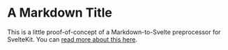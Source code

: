 <script lang="ts">
	import Markdown from './Markdown.md';
</script>

# A Markdown Title

This is a little proof-of-concept of a Markdown-to-Svelte preprocessor for SvelteKit. You can [read more about this here](https://stevekinney.net/writing/svelte-markdown-preprocessor).

<Markdown />
